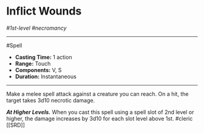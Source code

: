 # Inflict Wounds
*#1st-level #necromancy*
___ 
#Spell
- **Casting Time:** 1 action
- **Range:** Touch
- **Components:** V, S
- **Duration:** Instantaneous
---
Make a melee spell attack against a creature you can reach. On a hit, the target takes 3d10 necrotic damage.

***At Higher Levels.*** When you cast this spell using a spell slot of 2nd level or higher, the damage increases by 3d10 for each slot level above 1st.
#cleric
[[SRD]]